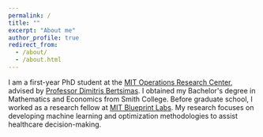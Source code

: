 ```yaml
---
permalink: /
title: ""
excerpt: "About me"
author_profile: true
redirect_from: 
  - /about/
  - /about.html
---
```


I am a first-year PhD student at the [MIT Operations Research Center](https://orc.mit.edu/), advised by [Professor Dimitris Bertsimas](https://www.dbertsim.mit.edu/). 
I obtained my Bachelor's degree in Mathematics and Economics from Smith College. 
Before graduate school, I worked as a research fellow at [MIT Blueprint Labs](https://blueprintlabs.mit.edu/).
My research focuses on developing machine learning and optimization methodologies to assist healthcare decision-making. 
